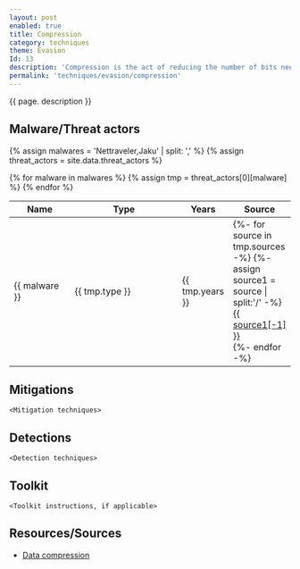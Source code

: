 ```yaml
---
layout: post
enabled: true
title: Compression
category: techniques
theme: Evasion
Id: 13
description: 'Compression is the act of reducing the number of bits needed to represent data. Attackers may use compression to obfuscate the data being transfered, bundle malware and tools, or a faster upload during exfiltration'
permalink: 'techniques/evasion/compression'
---
```

{{ page. description }}

## Malware/Threat actors

{% assign malwares = 'Nettraveler,Jaku' | split: ',' %}
{% assign threat_actors = site.data.threat_actors %}

<div class="threat-actor-table">
<table>
    <colgroup>
        <col width="30%" />
        <col width="70%" />
    </colgroup>
    <thead>
        <tr class="header">
            <th>Name</th>
            <th>Type</th>
            <th>Years</th>
            <th>Source</th>
        </tr>
    </thead>
    <tbody>
        {% for malware in malwares %}
        <tr>
        {% assign tmp = threat_actors[0][malware] %}
            <td markdown="span">{{ malware }}</td>
            <td markdown="span">{{ tmp.type }}</td>
            <td markdown="span">{{ tmp.years }}</td>
            <td markdown="span">
                {%- for source in tmp.sources -%}
                    {%- assign source1 = source | split:'/' -%}
                    <a href="{{ source }}">{{ source1[-1] }}</a><br>
                {%- endfor -%}
            </td>
        </tr>
        {% endfor %}
    </tbody>
</table>
</div>

## Mitigations

`<Mitigation techniques>`

## Detections

`<Detection techniques>`

## Toolkit

`<Toolkit instructions, if applicable>`

## Resources/Sources

* [Data compression](https://searchstorage.techtarget.com/definition/compression)